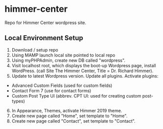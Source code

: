 # himmer-center
Repo for Himmer Center wordpress site.

## Local Environment Setup
1. Download / setup repo
2. Using MAMP launch local site pointed to local repo
3. Using myPHPAdmin, create new DB called "wordpress".
4. Visit localhost root, which displays the boot-up Wordpress page, install WordPress. (call Site The Himmer Center, Title = Dr. Richard Himmer).
5. Update to latest Wordpress version. Update all plugins. Activate plugins:
  - Advanced Custom Fields (used for custom fields)
  - Contact Form 7 (use for contact forms)
  - Custom Post Type UI (abbrev. CPT UI: used for creating custom post-types)
6. In Appearance, Themes, activate Himmer 2019 theme.
7. Create new page called "Home", set template to "Home".
8. Create new page called "Contact", set template to "Contact".
